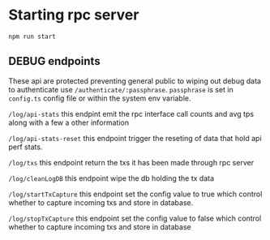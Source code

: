 # Starting rpc server

`npm run start`

## DEBUG endpoints

These api are protected preventing general public to wiping out debug data to authenticate use `/authenticate/:passphrase`. `passphrase` is set in `config.ts` config file or within the system env variable.

`/log/api-stats` this endpint emit the rpc interface call counts and avg tps along with a few a other information

`/log/api-stats-reset` this endpoint trigger the reseting of data that hold api perf stats.

`/log/txs` this endpoint return the txs it has been made through rpc server 

`/log/cleanLogDB` this endpoint wipe the db holding the tx data

`/log/startTxCapture` this endpoint set the config value to true which control whether to capture incoming txs and store in database. 

`/log/stopTxCapture` this endpoint set the config value to false which control whether to capture incoming txs and store in database

